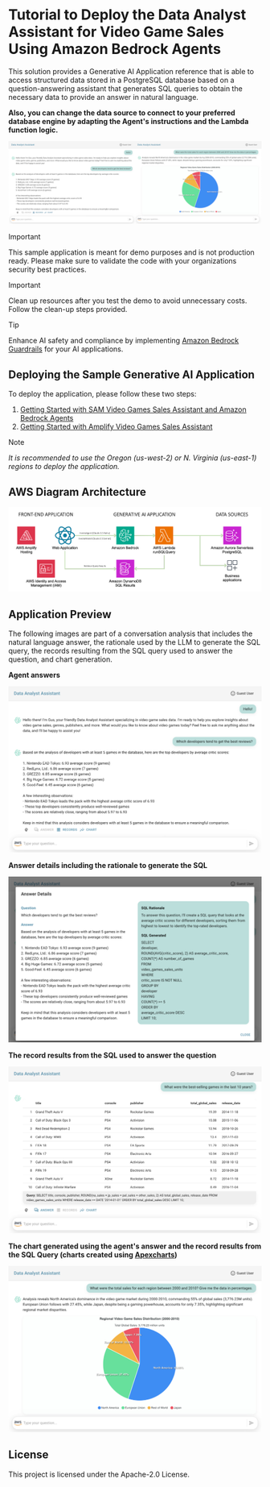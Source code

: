 # Tutorial to Deploy the Data Analyst Assistant for Video Game Sales Using Amazon Bedrock Agents

This solution provides a Generative AI Application reference that is able to access structured data stored in a PostgreSQL database based on a question-answering assistant that generates SQL queries to obtain the necessary data to provide an answer in natural language.

**Also, you can change the data source to connect to your preferred database engine by adapting the Agent's instructions and the Lambda function logic.**

![Video Games Sales Assistant](./images/preview.png)

> [!IMPORTANT]
> This sample application is meant for demo purposes and is not production ready. Please make sure to validate the code with your organizations security best practices.

> [!IMPORTANT]
> Clean up resources after you test the demo to avoid unnecessary costs. Follow the clean-up steps provided.

> [!TIP]
> Enhance AI safety and compliance by implementing [Amazon Bedrock Guardrails](https://aws.amazon.com/bedrock/guardrails/) for your AI applications.

## Deploying the Sample Generative AI Application

To deploy the application, please follow these two steps:

1. [Getting Started with SAM Video Games Sales Assistant and Amazon Bedrock Agents](./sam-bedrock-video-games-sales-assistant/)
2. [Getting Started with Amplify Video Games Sales Assistant](./amplify-video-games-sales-assistant-sample/)

> [!NOTE]
> *It is recommended to use the Oregon (us-west-2) or N. Virginia (us-east-1) regions to deploy the application.*

## AWS Diagram Architecture

![Video Games Sales Assistant](./images/gen-ai-assistant-diagram.png)

## Application Preview

The following images are part of a conversation analysis that includes the natural language answer, the rationale used by the LLM to generate the SQL query, the records resulting from the SQL query used to answer the question, and chart generation.

**Agent answers**

![Video Games Sales Assistant](./images/preview1.png)

**Answer details including the rationale to generate the SQL**

![Video Games Sales Assistant](./images/preview2.png)

**The record results from the SQL used to answer the question**

![Video Games Sales Assistant](./images/preview3.png)

**The chart generated using the agent's answer and the record results from the SQL Query (charts created using [Apexcharts](https://apexcharts.com/))**

![Video Games Sales Assistant](./images/preview4.png)

## License

This project is licensed under the Apache-2.0 License.